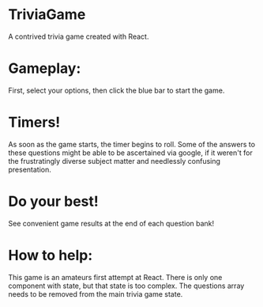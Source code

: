 # TriviaGame
A contrived trivia game created with React.

# Gameplay:

First, select your options, then click the blue bar to start the game.

# Timers! 

As soon as the game starts, the timer begins to roll. Some of the answers to these questions might be able to be ascertained via google, if it weren't for the frustratingly diverse subject matter and needlessly confusing presentation.

# Do your best!

See convenient game results at the end of each question bank!

# How to help:

This game is an amateurs first attempt at React. There is only one component with state, but that state is too complex. The questions array needs to be removed from the main trivia game state.
